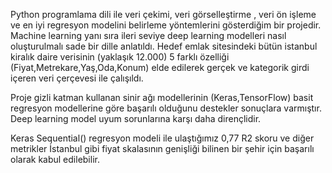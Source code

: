 Python programlama dili ile veri çekimi, veri görselleştirme , veri ön işleme ve en iyi regresyon modelini belirleme yöntemlerini gösterdiğim bir projedir.
Machine learning yanı sıra ileri seviye deep learning modelleri nasıl oluşturulmalı sade bir dille anlatıldı.
Hedef emlak sitesindeki bütün istanbul kiralık daire verisinin (yaklaşık 12.000) 5 farklı özelliği (Fiyat,Metrekare,Yaş,Oda,Konum) elde edilerek gerçek ve kategorik girdi içeren veri çerçevesi ile çalışıldı.

Proje gizli katman kullanan sinir ağı modellerinin (Keras,TensorFlow) basit regresyon modellerine göre başarılı olduğunu destekler sonuçlara varmıştır.
Deep learning model uyum sorunlarına karşı daha dirençlidir.

Keras Sequential() regresyon modeli ile ulaştığımız 0,77 R2 skoru ve diğer metrikler İstanbul gibi fiyat skalasının genişliği bilinen bir şehir için başarılı olarak kabul edilebilir.
